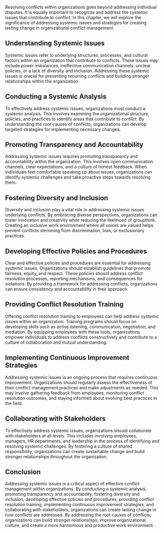 
Resolving conflicts within organizations goes beyond addressing individual disputes. It is equally important to recognize and address the systemic issues that contribute to conflict. In this chapter, we will explore the significance of addressing systemic issues and strategies for creating lasting change in organizational conflict management.

## Understanding Systemic Issues

Systemic issues refer to underlying structures, processes, and cultural factors within an organization that contribute to conflicts. These issues may include power imbalances, ineffective communication channels, unclear policies, or a lack of diversity and inclusion. Addressing these systemic issues is crucial for preventing recurring conflicts and building stronger relationships within the organization.

## Conducting a Systemic Analysis

To effectively address systemic issues, organizations must conduct a systemic analysis. This involves examining the organizational structure, policies, and practices to identify areas that contribute to conflict. By understanding the root causes of conflicts, organizations can develop targeted strategies for implementing necessary changes.

## Promoting Transparency and Accountability

Addressing systemic issues requires promoting transparency and accountability within the organization. This involves open communication channels, clear expectations, and a culture of honest feedback. When individuals feel comfortable speaking up about issues, organizations can identify systemic challenges and take proactive steps towards resolving them.

## Fostering Diversity and Inclusion

Diversity and inclusion play a vital role in addressing systemic issues underlying conflicts. By embracing diverse perspectives, organizations can foster innovation and creativity while reducing the likelihood of groupthink. Creating an inclusive work environment where all voices are valued helps prevent conflicts stemming from discrimination, bias, or exclusionary practices.

## Developing Effective Policies and Procedures

Clear and effective policies and procedures are essential for addressing systemic issues. Organizations should establish guidelines that promote fairness, equity, and respect. These policies should address conflict resolution processes, reporting mechanisms, and consequences for violations. By providing a framework for addressing conflicts, organizations can ensure consistency and accountability in their approach.

## Providing Conflict Resolution Training

Offering conflict resolution training to employees can help address systemic issues within an organization. Training programs should focus on developing skills such as active listening, communication, negotiation, and mediation. By equipping employees with these tools, organizations empower individuals to address conflicts constructively and contribute to a culture of collaboration and mutual understanding.

## Implementing Continuous Improvement Strategies

Addressing systemic issues is an ongoing process that requires continuous improvement. Organizations should regularly assess the effectiveness of their conflict management practices and make adjustments as needed. This may involve gathering feedback from employees, monitoring conflict resolution outcomes, and staying informed about evolving best practices in the field.

## Collaborating with Stakeholders

To effectively address systemic issues, organizations should collaborate with stakeholders at all levels. This includes involving employees, managers, HR departments, and leadership in the process of identifying and resolving systemic challenges. By fostering a culture of shared responsibility, organizations can create sustainable change and build stronger relationships throughout the organization.

## Conclusion

Addressing systemic issues is a critical aspect of effective conflict management within organizations. By conducting a systemic analysis, promoting transparency and accountability, fostering diversity and inclusion, developing effective policies and procedures, providing conflict resolution training, implementing continuous improvement strategies, and collaborating with stakeholders, organizations can create lasting change in how conflicts are addressed. By addressing the root causes of conflicts, organizations can build stronger relationships, improve organizational culture, and create a more harmonious and productive work environment.
